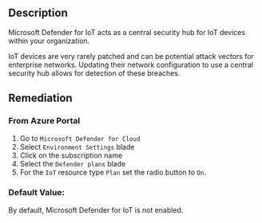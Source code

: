 ## Description

Microsoft Defender for IoT acts as a central security hub for IoT devices within your organization.

IoT devices are very rarely patched and can be potential attack vectors for enterprise networks. Updating their network configuration to use a central security hub allows for detection of these breaches.

## Remediation

### From Azure Portal

  1. Go to `Microsoft Defender for Cloud`
  2. Select `Environment Settings` blade
  3. Click on the subscription name
  4. Select the `Defender plans` blade
  5. For the `IoT` resource type `Plan` set the radio button to `On`.

### Default Value:

By default, Microsoft Defender for IoT is not enabled.